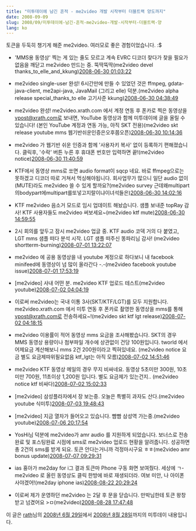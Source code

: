 ```yaml
---
title: "미투데이에 남긴 흔적 - me2video 개발 시작부터 더블트랙 양도까지"
date: 2008-09-09
slug: 2008/09/미투데이에-남긴-흔적-me2video-개발-시작부터-더블트랙-양
lang: ko
---
```


토큰을 두둑히 챙기게 해준 me2video. 여러모로 좋은 경험이었습니다. :$

    
* 'MMS용 동영상' 찍는 게 있는 줄도 모르고 계속 EVRC 디코더 찾다가 찾을 필요가 없음을 깨닫고 me2video 만드는 중. 뚝딱뚝딱(me2video devel thanks_to_elle_and_kkung)[2008-06-30 01:03:22](http://me2day.net/rath/2008/06/30#01:03:22)

* me2video single-user 완성! 6시간만에 만들 수 있었던 것은 ffmpeg, gdata-java-client, me2api-java, JavaMail (그리고 elle) 덕분.(me2video alpha release special_thanks_to elle 고기사준 kkung)[2008-06-30 04:38:49](http://me2day.net/rath/2008/06/30#04:38:49)

* me2video 완성! me2video.xrath.com 에서 계정 연동 후 폰카로 찍은 동영상을 vpost@xrath.com로 보내면, YouTube 동영상과 함께 미투데이에 글을 올릴 수 있습니다! (본인 YouTube 계정과 연동 가능, 아직 SKT 전용)(me2video skt release youtube mms 웹기반쉬운인증은오후쯤오픈)[2008-06-30 10:14:36](http://me2day.net/rath/2008/06/30#10:14:36)

* me2video 가 웹기반 쉬운 인증과 함께 '사용자키 복사' 없이 등록하기 편해졌습니다. 클릭후, '수락' 버튼 누른 후 휴대폰 번호만 입력하면 끝!(me2video notice)[2008-06-30 11:40:59](http://me2day.net/rath/2008/06/30#11:40:59)

* KTF에서 동영상 mms로 쏘면 audio format이 sqcp 네요. 바로 ffmpeg으로는 못하겠고 디코더 따로 거쳐서 먹싱해야됩니다. 회사업무가 많으니 일단 audio 없이(MUTE)라도 me2video 쓸 수 있게 할까요?(me2video survey 근데왜multipart의bodypart에multipart를또넣고지랄이냐이녀석들은)[2008-06-30 14:02:16](http://me2day.net/rath/2008/06/30#14:02:16)

* KTF me2video 음소거 모드로 임시 업데이트 해놨습니다. 샘플 보내준 topRay 감사! KTF 사용자들도 me2video 써보세요~(me2video ktf mute)[2008-06-30 14:59:55](http://me2day.net/rath/2008/06/30#14:59:55)

* 2시 회의를 앞두고 잠시 me2video 업글 중. KTF audio 코덱 거의 다 붙였고, LGT mms 샘플 떠다 분석 시작. LGT 샘플 떠주신 똥파리님 감사! (me2video shortterm-burning)[2008-07-01 13:22:07](http://me2day.net/rath/2008/07/01#13:22:07)

* me2video 에 공용 동영상을 내 youtube 계정으로 하다보니 내 facebook minifeed에 동영상이 넘 많이 올라간다 -.-(me2video facebook youtube issue)[2008-07-01 17:53:19](http://me2day.net/rath/2008/07/01#17:53:19)

* [me2video] 사내 어떤 분. me2video KTF 업로드 테스트(me2video youtube)[2008-07-02 04:04:19](http://me2day.net/rath/2008/07/02#04:04:19)

* 이로써 me2video는 국내 이통 3사(SKT/KTF/LGT)를 모두 지원합니다. me2video.xrath.com 에서 미투 연동 후 폰카로 촬영한 동영상을 mms를 통해 vpost@xrath.com로 전송하세요~!(me2video skt ktf lgt release)[2008-07-02 04:18:15](http://me2day.net/rath/2008/07/02#04:18:15)

* me2video 이용률이 적어 동영상 mms 요금을 조사해봤습니다. SKT의 경우 MMS 동영상 용량이나 첨부파일 개수에 상관없이 건당 100원입니다. tworld 에서 어제요금 계산해보니 mms 2건 200원이라고 찍혀있네요. (me2video notice 요금 별도 요금제따위필요없음 ktf_lgt는 아직 모름)[2008-07-02 14:51:46](http://me2day.net/rath/2008/07/02#14:51:46)

* me2video KTF 동영상 메일의 경우 무지 비싸네요. 동영상 5초미만 300원, 10초미만 700원, 11초이상 1,200원 입니다. 별도 요금제가 있는건지.. (me2video notice ktf 비싸다)[2008-07-02 15:02:33](http://me2day.net/rath/2008/07/02#15:02:33)

* [me2video] 삼성플라자에서 장 보는중. 오늘은 특별히 과자도 산다.(me2video youtube 식미투)[2008-07-03 19:48:43](http://me2day.net/rath/2008/07/03#19:48:43)

* [me2video] 지금 열차가 들어오고 있습니다. 빰빰 삼성역 가는중.(me2video youtube)[2008-07-06 20:17:54](http://me2day.net/rath/2008/07/06#20:17:54)

* YosHi님 덕분에 me2video가 amr audio 를 지원하게 되었습니다. 보너스로 전송완료 및 포스팅완료 시점에 sms로 me2video 업로드 현황을 알려줍니다. 성공하면 총 2건의 sms를 받게 되요. 토큰 안다는거니까 걱정마시구요 ㅎㅎ(me2video amr bonus update)[2008-07-07 09:29:31](http://me2day.net/rath/2008/07/07#09:29:31)

* ias 횽아가 me2day for i그 결과 토큰마 Phone 구동 화면 보여줬다. 세상에 ㄱ- me2video 로 올린 동영상도 클릭 한방에 바로 재생되더라. 여보 미안, 나 아이폰 사야겠어!(me2day iphone ias)[2008-08-22 20:29:24](http://me2day.net/rath/2008/08/22#20:29:24)

* 이로써 제가 운영하던 me2video 는 2달 후 문을 닫습니다. 만박님한테 토큰 왕창 받고 넘겼어요 >ㅁ(me2video)[2008-08-28 17:47:48](http://me2day.net/rath/2008/08/28#17:47:48)


이 글은 [rath](http://me2day.net/rath)님의 [2008년 6월 29일](http://me2day.net/rath/2008/06/29#16:03:22)에서 [2008년 8월 28일](http://me2day.net/rath/2008/08/28#08:47:48)까지의 미투데이 내용입니다.
   


